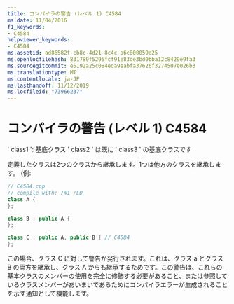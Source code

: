 ```yaml
---
title: コンパイラの警告 (レベル 1) C4584
ms.date: 11/04/2016
f1_keywords:
- C4584
helpviewer_keywords:
- C4584
ms.assetid: ad86582f-cb8c-4d21-8c4c-a6c800059e25
ms.openlocfilehash: 831789f5295fcf91e83de3bd0bba12c8429e9fa3
ms.sourcegitcommit: e5192a25c084eda9eabfa37626f3274507e026b3
ms.translationtype: MT
ms.contentlocale: ja-JP
ms.lasthandoff: 11/12/2019
ms.locfileid: "73966237"
---
```

# <a name="compiler-warning-level-1-c4584"></a>コンパイラの警告 (レベル 1) C4584

' class1 ': 基底クラス ' class2 ' は既に ' class3 ' の基底クラスです

定義したクラスは2つのクラスから継承します。1つは他方のクラスを継承します。 (例:

```cpp
// C4584.cpp
// compile with: /W1 /LD
class A {
};

class B : public A {
};

class C : public A, public B { // C4584
};
```

この場合、クラス C に対して警告が発行されます。これは、クラス a とクラス B の両方を継承し、クラス A からも継承するためです。この警告は、これらの基本クラスのメンバーの使用を完全に修飾する必要があること、または参照しているクラスメンバーがあいまいであるためにコンパイラエラーが生成されることを示す通知として機能します。